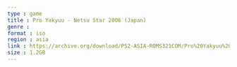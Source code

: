 ```yaml
---
type : game
title : Pro Yakyuu - Netsu Star 2006 (Japan)
genre : 
format : iso
region : asia
link : https://archive.org/download/PS2-ASIA-ROMS321COM/Pro%20Yakyuu%20-%20Netsu%20Star%202006%20%28Japan%29.7z
size : 1.2GB
---
```

